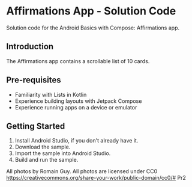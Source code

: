 Affirmations App - Solution Code
================================

Solution code for the Android Basics with Compose: Affirmations app.


Introduction
------------
The Affirmations app contains a scrollable list of 10 cards.


Pre-requisites
--------------
* Familiarity with Lists in Kotlin
* Experience building layouts with Jetpack Compose
* Experience running apps on a device or emulator


Getting Started
---------------
1. Install Android Studio, if you don't already have it.
2. Download the sample.
3. Import the sample into Android Studio.
4. Build and run the sample.

All photos by Romain Guy. All photos are licensed under CC0 https://creativecommons.org/share-your-work/public-domain/cc0/#   P r 2  
 